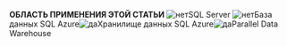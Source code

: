 <Token>**ОБЛАСТЬ ПРИМЕНЕНИЯ ЭТОЙ СТАТЬИ** ![нет](media/no.png)SQL Server ![нет](media/no.png)База данных SQL Azure![да](media/yes.png)Хранилище данных SQL Azure![да](media/yes.png)Parallel Data Warehouse </Token>

